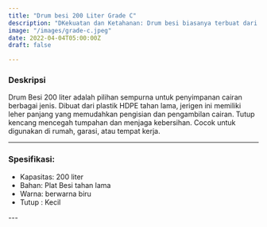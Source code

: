 ```yaml
---
title: "Drum besi 200 Liter Grade C"
description: "DKekuatan dan Ketahanan: Drum besi biasanya terbuat dari baja atau logam lainnya yang kuat, sehingga mereka tahan terhadap tekanan dan benturan. Ini membuat mereka cocok untuk mengangkut dan menyimpan barang-barang yang berat atau berbahaya."
image: "/images/grade-c.jpeg"
date: 2022-04-04T05:00:00Z
draft: false

---
```

<h3>
  Deskripsi
</h3>
<p>
 Drum Besi 200 liter adalah pilihan sempurna untuk penyimpanan cairan berbagai jenis. Dibuat dari plastik HDPE tahan lama, jerigen ini memiliki leher panjang yang memudahkan pengisian dan pengambilan cairan. Tutup kencang mencegah tumpahan dan menjaga kebersihan. Cocok untuk digunakan di rumah, garasi, atau tempat kerja.
</p>

---

<h3>
  Spesifikasi:
</h3>
<ul>
  <li>Kapasitas: 200 liter</li>
  <li>Bahan: Plat Besi tahan lama</li>
  <li>Warna: berwarna biru</li> 
  <li>Tutup : Kecil</li>
</ul>
---